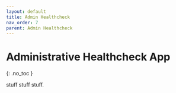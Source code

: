 ```yaml
---
layout: default
title: Admin Healthcheck
nav_order: 7
parent: Admin Healthcheck
---
```


# Administrative Healthcheck App
{: .no_toc }

stuff stuff stuff.
